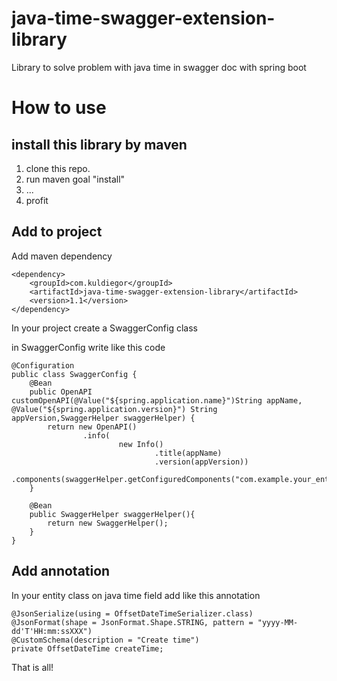 # java-time-swagger-extension-library
Library to solve problem with java time in swagger doc with spring boot

# How to use

## install this library by maven
1. clone this repo.
2. run maven goal "install"
3. ...
4. profit

## Add to project
Add maven dependency
```
<dependency>
    <groupId>com.kuldiegor</groupId>
    <artifactId>java-time-swagger-extension-library</artifactId>
    <version>1.1</version>
</dependency>
```
In your project create a SwaggerConfig class

in SwaggerConfig write like this code
```
@Configuration
public class SwaggerConfig {
    @Bean
    public OpenAPI customOpenAPI(@Value("${spring.application.name}")String appName, @Value("${spring.application.version}") String appVersion,SwaggerHelper swaggerHelper) {
        return new OpenAPI()
                .info(
                        new Info()
                                .title(appName)
                                .version(appVersion))
                .components(swaggerHelper.getConfiguredComponents("com.example.your_entities_package"));
    }

    @Bean
    public SwaggerHelper swaggerHelper(){
        return new SwaggerHelper();
    }
}
```

## Add annotation
In your entity class on java time field add like this annotation

```
@JsonSerialize(using = OffsetDateTimeSerializer.class)
@JsonFormat(shape = JsonFormat.Shape.STRING, pattern = "yyyy-MM-dd'T'HH:mm:ssXXX")
@CustomSchema(description = "Create time")
private OffsetDateTime createTime;
```
That is all!